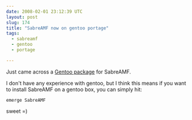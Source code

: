 ```yaml
---
date: 2008-02-01 23:12:39 UTC
layout: post
slug: 174
title: "SabreAMF now on gentoo portage"
tags:
  - sabreamf
  - gentoo
  - portage

---
```

<p>Just came across a <a href="http://gentoo-portage.com/dev-php5/SabreAMF">Gentoo package</a> for SabreAMF.</p>

<p>I don't have any experience with gentoo, but I think this means if you want to install SabreAMF on a gentoo box, you can simply hit:</p>

```
emerge SabreAMF
```

<p>sweet =)</p>
